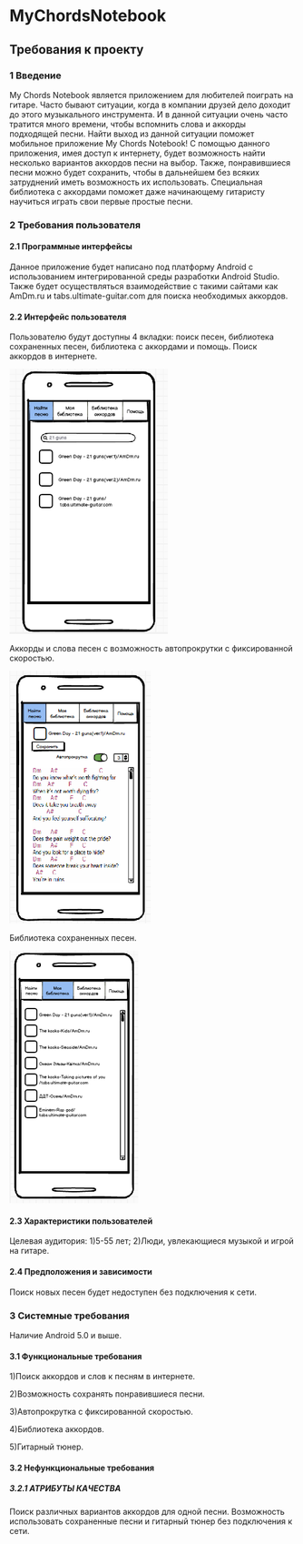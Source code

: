 ﻿# MyChordsNotebook
## Требования к проекту
### 1 Введение
My Chords Notebook  является приложением для любителей поиграть на гитаре. Часто бывают ситуации, когда в компании друзей дело доходит до этого музыкального инструмента. И в данной ситуации очень часто тратится много времени, чтобы вспомнить слова и аккорды подходящей песни. Найти выход из данной ситуации поможет мобильное  приложение My Chords Notebook! С помощью данного приложения, имея доступ к интернету, будет возможность найти несколько вариантов аккордов песни на выбор. Также, понравившиеся песни можно будет сохранить, чтобы в дальнейшем без всяких затруднений иметь возможность их использовать.
Специальная библиотека с  аккордами поможет даже начинающему гитаристу научиться играть свои первые простые песни. 
### 2 Требования пользователя
#### 2.1 Программные интерфейсы
Данное приложение будет написано под платформу Android с использованием интегрированной среды разработки Android Studio.
Также будет осуществляться взаимодействие с такими сайтами как AmDm.ru и tabs.ultimate-guitar.com для поиска необходимых аккордов.
#### 2.2 Интерфейс пользователя
Пользователю будут доступны 4 вкладки: поиск песен, библиотека сохраненных песен, библиотека с аккордами и помощь.
Поиск аккордов в интернете.

![Поиск](https://github.com/mikhailPopov2222//MyChordsNotebook/raw/master/mockups/1.png)

Аккорды и слова песен с возможность автопрокрутки с фиксированной скоростью.

![Слова](https://github.com/mikhailPopov2222//MyChordsNotebook/raw/master/mockups/2.png)

Библиотека сохраненных песен.

![Библиотека](https://github.com/mikhailPopov2222//MyChordsNotebook/raw/master/mockups/3.png)

#### 2.3 Характеристики пользователей
Целевая аудитория:
1)5-55 лет;
2)Люди, увлекающиеся музыкой и игрой на гитаре.
#### 2.4 Предположения и зависимости
Поиск новых песен будет недоступен без подключения к сети.
### 3 Системные требования
Наличие Android 5.0 и выше.
#### 3.1 Функциональные требования
1)Поиск аккордов и слов к песням в интернете.

2)Возможность сохранять понравившиеся песни.

3)Автопрокрутка с фиксированной скоростью.

4)Библиотека аккордов.

5)Гитарный тюнер.
#### 3.2 Нефункциональные требования
##### 3.2.1 АТРИБУТЫ КАЧЕСТВА
Поиск различных вариантов аккордов для одной песни. Возможность использовать сохраненные песни и гитарный тюнер без подключения к сети.

